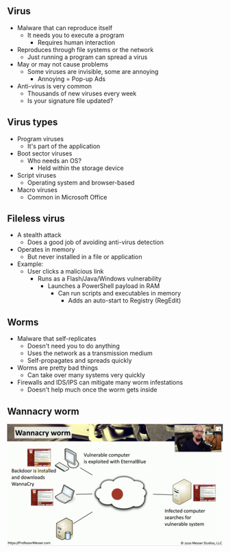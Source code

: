 ## Virus
- Malware that can reproduce itself
	- It needs you to execute a program
		- Requires human interaction
- Reproduces through file systems or the network
	- Just running a program can spread a virus
- May or may not cause problems
	- Some viruses are invisible, some are annoying
		- Annoying = Pop-up Ads
- Anti-virus is very common
	- Thousands of new viruses every week
	- Is your signature file updated?

## Virus types
- Program viruses
	- It's part of the application
- Boot sector viruses
	- Who needs an OS?
		- Held within the storage device
- Script viruses
	- Operating system and browser-based
- Macro viruses
	- Common in Microsoft Office

## Fileless virus
- A stealth attack
	- Does a good job of avoiding anti-virus detection
- Operates in memory
	- But never installed in a file or application
- Example:
	- User clicks a malicious link
		- Runs as a Flash/Java/Windows vulnerability
			- Launches a PowerShell payload in RAM
				- Can run scripts and executables in memory
					- Adds an auto-start to Registry (RegEdit)

## Worms
- Malware that self-replicates
	- Doesn't need you to do anything
	- Uses the network as a transmission medium
	- Self-propagates and spreads quickly
- Worms are pretty bad things
	- Can take over many systems very quickly
- Firewalls and IDS/IPS can mitigate many worm infestations
	- Doesn't help much once the worm gets inside

## Wannacry worm
![](Images/Pasted%20image%2020231127204843.png)

